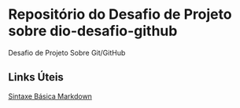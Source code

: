 # Repositório do Desafio de Projeto sobre dio-desafio-github
Desafio de Projeto Sobre Git/GitHub

## Links Úteis
[Sintaxe Básica Markdown](https://markdown.net.br/sintaxe-basica/)
